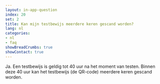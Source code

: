 ```yaml
---
layout: in-app-question
index: 20
set: 2
title: Kan mijn testbewijs meerdere keren gescand worden? 
lang: nl
categories:
- nl
- faq
showBreadCrumbs: true
showContact: true
---
```

Ja. Een testbewijs is geldig tot 40 uur na het moment van testen. Binnen deze 40 uur kan het testbewijs (de QR-code) meerdere keren gescand worden. 
